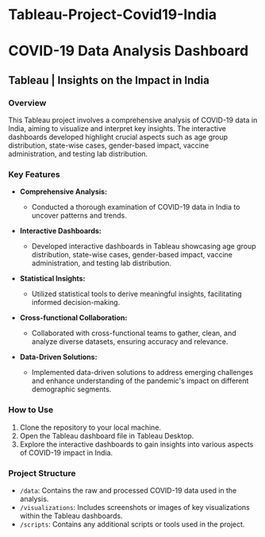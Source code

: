 # Tableau-Project-Covid19-India
# COVID-19 Data Analysis Dashboard

## Tableau | Insights on the Impact in India

### Overview

This Tableau project involves a comprehensive analysis of COVID-19 data in India, aiming to visualize and interpret key insights. The interactive dashboards developed highlight crucial aspects such as age group distribution, state-wise cases, gender-based impact, vaccine administration, and testing lab distribution.

### Key Features

- **Comprehensive Analysis:**
  - Conducted a thorough examination of COVID-19 data in India to uncover patterns and trends.

- **Interactive Dashboards:**
  - Developed interactive dashboards in Tableau showcasing age group distribution, state-wise cases, gender-based impact, vaccine administration, and testing lab distribution.

- **Statistical Insights:**
  - Utilized statistical tools to derive meaningful insights, facilitating informed decision-making.

- **Cross-functional Collaboration:**
  - Collaborated with cross-functional teams to gather, clean, and analyze diverse datasets, ensuring accuracy and relevance.

- **Data-Driven Solutions:**
  - Implemented data-driven solutions to address emerging challenges and enhance understanding of the pandemic's impact on different demographic segments.

### How to Use

1. Clone the repository to your local machine.
2. Open the Tableau dashboard file in Tableau Desktop.
3. Explore the interactive dashboards to gain insights into various aspects of COVID-19 impact in India.

### Project Structure

- `/data`: Contains the raw and processed COVID-19 data used in the analysis.
- `/visualizations`: Includes screenshots or images of key visualizations within the Tableau dashboards.
- `/scripts`: Contains any additional scripts or tools used in the project.
